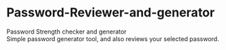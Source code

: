 # Password-Reviewer-and-generator
Password Strength checker and generator  
Simple password generator tool, and also reviews your selected password.
